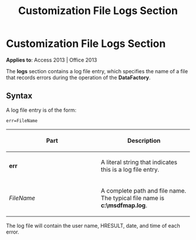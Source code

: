 ﻿---
title: Customization File Logs Section
TOCTitle: Customization File Logs Section
ms:assetid: de331a97-c9cd-5f02-692b-d7afd9e9342a
ms:mtpsurl: https://msdn.microsoft.com/library/JJ250124(v=office.15)
ms:contentKeyID: 48548178
ms.date: 09/18/2015
mtps_version: v=office.15
---

# Customization File Logs Section


**Applies to**: Access 2013 | Office 2013

The **logs** section contains a log file entry, which specifies the name of a file that records errors during the operation of the **DataFactory**.

## Syntax

A log file entry is of the form:

    err=FileName

<table>
<colgroup>
<col style="width: 50%" />
<col style="width: 50%" />
</colgroup>
<thead>
<tr class="header">
<th><p>Part</p></th>
<th><p>Description</p></th>
</tr>
</thead>
<tbody>
<tr class="odd">
<td><p><strong>err</strong></p></td>
<td><p>A literal string that indicates this is a log file entry.</p></td>
</tr>
<tr class="even">
<td><p><em>FileName</em></p></td>
<td><p>A complete path and file name. The typical file name is <strong>c:\msdfmap.log</strong>.</p></td>
</tr>
</tbody>
</table>


The log file will contain the user name, HRESULT, date, and time of each error.

